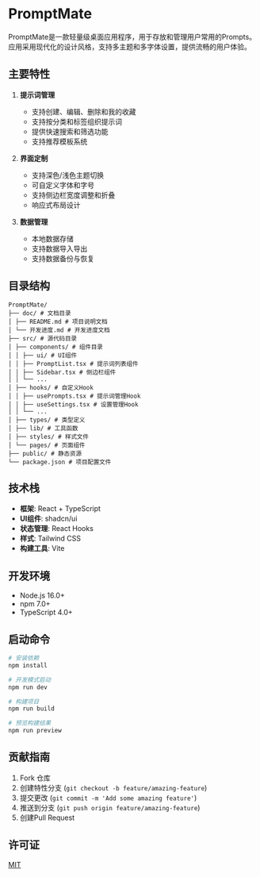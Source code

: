 # PromptMate

PromptMate是一款轻量级桌面应用程序，用于存放和管理用户常用的Prompts。应用采用现代化的设计风格，支持多主题和多字体设置，提供流畅的用户体验。

## 主要特性

1. **提示词管理**
   - 支持创建、编辑、删除和我的收藏
   - 支持按分类和标签组织提示词
   - 提供快速搜索和筛选功能
   - 支持推荐模板系统

2. **界面定制**
   - 支持深色/浅色主题切换
   - 可自定义字体和字号
   - 支持侧边栏宽度调整和折叠
   - 响应式布局设计

3. **数据管理**
   - 本地数据存储
   - 支持数据导入导出
   - 支持数据备份与恢复

## 目录结构

```
PromptMate/
├── doc/ # 文档目录
│ ├── README.md # 项目说明文档
│ └── 开发进度.md # 开发进度文档
├── src/ # 源代码目录
│ ├── components/ # 组件目录
│ │ ├── ui/ # UI组件
│ │ ├── PromptList.tsx # 提示词列表组件
│ │ ├── Sidebar.tsx # 侧边栏组件
│ │ └── ...
│ ├── hooks/ # 自定义Hook
│ │ ├── usePrompts.tsx # 提示词管理Hook
│ │ ├── useSettings.tsx # 设置管理Hook
│ │ └── ...
│ ├── types/ # 类型定义
│ ├── lib/ # 工具函数
│ ├── styles/ # 样式文件
│ └── pages/ # 页面组件
├── public/ # 静态资源
└── package.json # 项目配置文件
```


## 技术栈

- **框架**: React + TypeScript
- **UI组件**: shadcn/ui
- **状态管理**: React Hooks
- **样式**: Tailwind CSS
- **构建工具**: Vite

## 开发环境

- Node.js 16.0+
- npm 7.0+
- TypeScript 4.0+

## 启动命令

```bash
# 安装依赖
npm install

# 开发模式启动
npm run dev

# 构建项目
npm run build

# 预览构建结果
npm run preview
```

## 贡献指南

1. Fork 仓库
2. 创建特性分支 (`git checkout -b feature/amazing-feature`)
3. 提交更改 (`git commit -m 'Add some amazing feature'`)
4. 推送到分支 (`git push origin feature/amazing-feature`)
5. 创建Pull Request

## 许可证

[MIT](LICENSE)